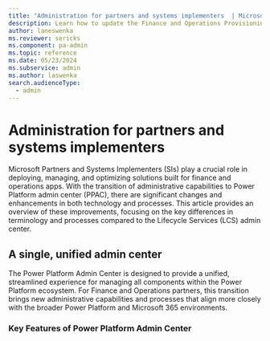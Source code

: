 ```yaml
---
title: "Administration for partners and systems implementers  | Microsoft Docs"
description: Learn how to update the Finance and Operations Provisioning App within existing Power Platform environment.
author: laneswenka
ms.reviewer: sericks
ms.component: pa-admin
ms.topic: reference
ms.date: 05/23/2024
ms.subservice: admin
ms.author: laswenka
search.audienceType: 
  - admin
---
```


# Administration for partners and systems implementers 

Microsoft Partners and Systems Implementers (SIs) play a crucial role in deploying, managing, and optimizing solutions built for finance and operations apps. With the transition of administrative capabilities to Power Platform admin center (PPAC), there are significant changes and enhancements in both technology and processes. This article provides an overview of these improvements, focusing on the key differences in terminology and processes compared to the Lifecycle Services (LCS) admin center.

## A single, unified admin center ## 

The Power Platform Admin Center is designed to provide a unified, streamlined experience for managing all components within the Power Platform ecosystem. For Finance and Operations partners, this transition brings new administrative capabilities and processes that align more closely with the broader Power Platform and Microsoft 365 environments.

### Key Features of Power Platform Admin Center ###